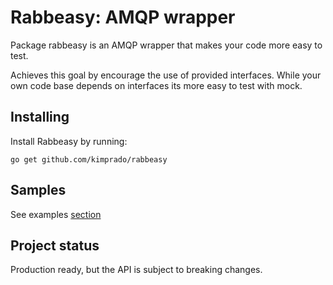 # Rabbeasy: AMQP wrapper

Package rabbeasy is an AMQP wrapper that makes your code more easy to test.

Achieves this goal by encourage the use of provided interfaces.
While your own code base depends on interfaces its more easy to test with mock.

## Installing

Install Rabbeasy by running:

```shell
go get github.com/kimprado/rabbeasy
```

## Samples

See examples [section](https://godoc.org/github.com/kimprado/rabbeasy/pkg/rabbeasy#pkg-examples)

## Project status

Production ready, but the API is subject to breaking changes.
